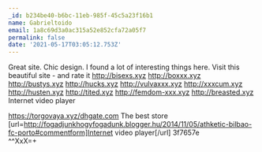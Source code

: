 ```yaml
---
_id: b234be40-b6bc-11eb-985f-45c5a23f16b1
name: Gabrieltoido
email: 1a8c69d3a0ac315a52e852cfa72a05f7
permalink: false
date: '2021-05-17T03:05:12.753Z'
---
```

Great site. Chic design. I found a lot of interesting things here. Visit this beautiful site - and rate it 
http://bisexs.xyz
http://boxxx.xyz
http://bustys.xyz
http://hucks.xyz
http://vulvaxxx.xyz
http://xxxcum.xyz
http://husten.xyz
http://tited.xyz
http://femdom-xxx.xyz
http://breasted.xyz
  Internet video player  
 
 
https://torgovaya.xyz/dhgate.com The best store 
[url=http://fogadjunkhogyfogadunk.blogger.hu/2014/11/05/athketic-bilbao-fc-porto#commentform]Internet video player[/url] 3f7657e  
^^XxX=+

